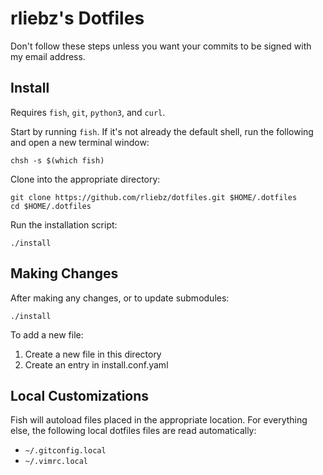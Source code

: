 rliebz's Dotfiles
=================

Don't follow these steps unless you want your commits to be signed with my
email address.

Install
-------

Requires `fish`, `git`, `python3`, and `curl`.

Start by running `fish`. If it's not already the default shell, run the
following and open a new terminal window:

    chsh -s $(which fish)

Clone into the appropriate directory:

    git clone https://github.com/rliebz/dotfiles.git $HOME/.dotfiles
    cd $HOME/.dotfiles

Run the installation script:

    ./install


Making Changes
--------------

After making any changes, or to update submodules:

    ./install

To add a new file:

1. Create a new file in this directory
2. Create an entry in install.conf.yaml


Local Customizations
--------------------

Fish will autoload files placed in the appropriate location. For everything
else, the following local dotfiles files are read automatically:

- `~/.gitconfig.local`
- `~/.vimrc.local`
